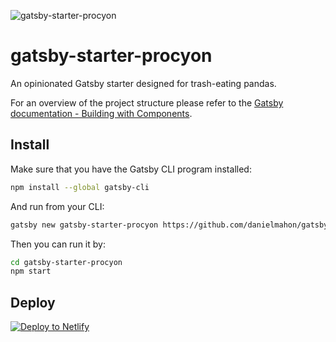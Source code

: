 ![gatsby-starter-procyon](https://github.com/danielmahon/gatsby-starter-procyon/raw/master/static/procyon-logo.png)

# gatsby-starter-procyon

An opinionated Gatsby starter designed for trash-eating pandas.

For an overview of the project structure please refer to the [Gatsby documentation - Building with Components](https://www.gatsbyjs.org/docs/building-with-components/).

## Install

Make sure that you have the Gatsby CLI program installed:

```sh
npm install --global gatsby-cli
```

And run from your CLI:

```sh
gatsby new gatsby-starter-procyon https://github.com/danielmahon/gatsby-starter-procyon
```

Then you can run it by:

```sh
cd gatsby-starter-procyon
npm start
```

## Deploy

[![Deploy to Netlify](https://www.netlify.com/img/deploy/button.svg)](https://app.netlify.com/start/deploy?repository=https://github.com/danielmahon/gatsby-starter-procyon)
